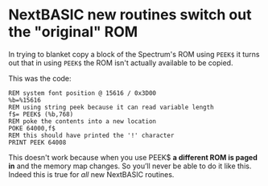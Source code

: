 # NextBASIC new routines switch out the "original" ROM

In trying to blanket copy a block of the Spectrum's ROM using `PEEK$` it turns out that in using `PEEK$` the ROM isn't actually available to be copied.

This was the code:

```nextbasic
REM system font position @ 15616 / 0x3D00
%b=%15616
REM using string peek because it can read variable length
f$= PEEK$ (%b,768)
REM poke the contents into a new location
POKE 64000,f$
REM this should have printed the '!' character
PRINT PEEK 64008
```

This doesn't work because when you use PEEK\$ **a different ROM is paged in** and the memory map changes. So you’ll never be able to do it like this. Indeed this is true for _all_ new NextBASIC routines.
